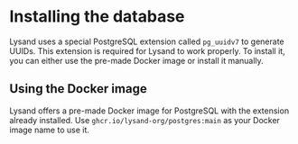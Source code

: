 # Installing the database

Lysand uses a special PostgreSQL extension called `pg_uuidv7` to generate UUIDs. This extension is required for Lysand to work properly. To install it, you can either use the pre-made Docker image or install it manually.

## Using the Docker image

Lysand offers a pre-made Docker image for PostgreSQL with the extension already installed. Use `ghcr.io/lysand-org/postgres:main` as your Docker image name to use it.